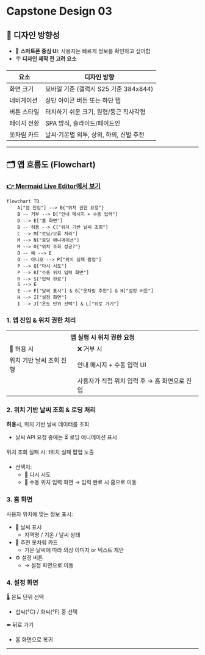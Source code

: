 # Capstone Design 03

## 🎨 디자인 방향성

- 📱 **스마트폰 중심 UI**: 사용자는 빠르게 정보를 확인하고 싶어함
- 🪧 **디자인 제작 전 고려 요소**

| 요소 | 디자인 방향 |
|---|---|
| 화면 크기 | 모바일 기준 (갤럭시 S25 기준 384x844) |
| 네비게이션 | 상단 아이콘 버튼 또는 하단 탭 |
| 버튼 스타일 | 터치하기 쉬운 크기, 원형/둥근 직사각형 |
| 페이지 전환 | SPA 방식, 슬라이드/페이드인 |
| 옷차림 카드 | 날씨·기온별 외투, 상의, 하의, 신발 추천 |

---

## 🗂️ 앱 흐름도 (Flowchart)
### [👉 Mermaid Live Editor에서 보기](https://mermaid.live/edit#pako:eNpNksFq20AQhl9l2GsTAj3qUGjstElp2kN7iqSDiDZ2IJaMKh2CMZhUAREbQopMZaMUBZzEhhYUY5wU8kSe2XfIamMnuu3s__3z785ui-27Nmcaq3lWsw7fq4YD8F6n_h3QbUh_Tk1YX38Hmy1KQ_qfwGLeE_0UaBjT9F-7gDclAOJ3RMOJQiv6Cn3IMU8ATzKKx0BXuRj2zBfH4i7HeUc5qjIuwpMZ4CSmbkq3HXgDFCV4PgB5Asyupa0wVhS-pYtBBGIQ42Sm-lWft5-ZLVV80Jex4iKVLc1X5aNOyT3lY7x5BJrLW5TFbZ3CEWV9wGkozh6XsdtK21lppeQdpXySLcd4HgJ2x_LuQGEmfl6WgM86_hrhVQqLvCOnYpZPuqtLAePJBiUjvE6Apgne_FXmXQV8WQJA_Qy7UTGjyxmdJiXk62rk1B2Jnpy1GqfJ1liDew3r0Jbv2ypwg_l13uAG0-TS5gdWcOQbzHDaErUC3_127OwzzfcCvsY8N6jVmXZgHf2QVdC0LZ9XDy35Txovu03L2XPd17rmFVlLP3ds7lXcwPGZ9rb9BDRAEqE)

```mermaid
flowchart TD
    A["앱 진입"] --> B{"위치 권한 요청"}
    B -- 거부 --> D["안내 메시지 + 수동 입력"]
    D --> E["홈 화면"]
    B -- 허용 --> C["위치 기반 날씨 조회"]
    C --> M["로딩/오류 처리"]
    M --> N["로딩 애니메이션"]
    M --> O{"위치 조회 성공?"}
    O -- 예 --> E
    O -- 아니오 --> P["위치 실패 팝업"]
    P --> Q["다시 시도"]
    P --> R["수동 위치 입력 화면"]
    R --> S["입력 완료"]
    S --> E
    E --> F["날씨 표시"] & G["옷차림 추천"] & H["설정 버튼"]
    H --> I["설정 화면"]
    I --> J["온도 단위 선택"] & L["뒤로 가기"]
```

### 1. 앱 진입 & 위치 권한 처리
<table>
  <tr>
    <th colspan="2">앱 실행 시 <b>위치 권한 요청</b></th>
  </tr>
  <tr>
    <td>📍 허용 시</td>
    <td>❌ 거부 시</td>
  </tr>
  <tr>
    <td>위치 기반 날씨 조회 진행</td>
    <td>안내 메시지 + 수동 입력 UI</td>
  </tr>
  <tr>
    <td></td>
    <td>사용자가 직접 위치 입력 후 → 홈 화면으로 진입</td>
  </tr>
</table>

### 2. 위치 기반 날씨 조회 & 로딩 처리
**허용**시, 위치 기반 날씨 데이터를 조회
- 날씨 API 요청 중에는 ⏳ 로딩 애니메이션 표시

위치 조회 실패 시: ❗위치 실패 팝업 노출
- 선택지:
  + 🔁 다시 시도
  + 📝 수동 위치 입력 화면 → 입력 완료 시 홈으로 이동

### 3. 홈 화면
사용자 위치에 맞는 정보 표시:
- 🧭 날씨 표시
  + 지역명 / 기온 / 날씨 상태
- 👕 추천 옷차림 카드
  + 기온·날씨에 따라 의상 이미지 or 텍스트 제안
- ⚙️ 설정 버튼
  + → 설정 화면으로 이동

### 4. 설정 화면
🌡️ 온도 단위 선택
- 섭씨(°C) / 화씨(°F) 중 선택

⬅️ 뒤로 가기
  - 홈 화면으로 복귀

---
